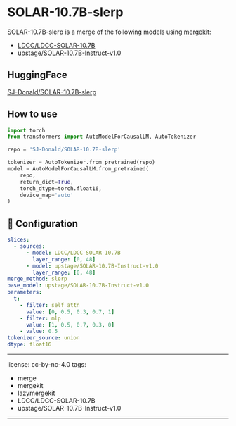 # SOLAR-10.7B-slerp

SOLAR-10.7B-slerp is a merge of the following models using [mergekit](https://github.com/cg123/mergekit):
* [LDCC/LDCC-SOLAR-10.7B](https://huggingface.co/LDCC/LDCC-SOLAR-10.7B)
* [upstage/SOLAR-10.7B-Instruct-v1.0](https://huggingface.co/upstage/SOLAR-10.7B-Instruct-v1.0)

## HuggingFace
[SJ-Donald/SOLAR-10.7B-slerp](https://huggingface.co/SJ-Donald/SOLAR-10.7B-slerp)

## How to use

```Python
import torch
from transformers import AutoModelForCausalLM, AutoTokenizer

repo = 'SJ-Donald/SOLAR-10.7B-slerp'

tokenizer = AutoTokenizer.from_pretrained(repo)
model = AutoModelForCausalLM.from_pretrained(
    repo,
    return_dict=True,
    torch_dtype=torch.float16,
    device_map='auto'
)
```

## 🧩 Configuration

```yaml
slices:
  - sources:
      - model: LDCC/LDCC-SOLAR-10.7B
        layer_range: [0, 48]
      - model: upstage/SOLAR-10.7B-Instruct-v1.0
        layer_range: [0, 48]
merge_method: slerp
base_model: upstage/SOLAR-10.7B-Instruct-v1.0
parameters:
  t:
    - filter: self_attn
      value: [0, 0.5, 0.3, 0.7, 1]
    - filter: mlp
      value: [1, 0.5, 0.7, 0.3, 0]
    - value: 0.5
tokenizer_source: union
dtype: float16
```

---
license: cc-by-nc-4.0
tags:
- merge
- mergekit
- lazymergekit
- LDCC/LDCC-SOLAR-10.7B
- upstage/SOLAR-10.7B-Instruct-v1.0
---